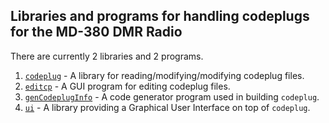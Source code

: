 ## Libraries and programs for handling codeplugs for the MD-380 DMR Radio

There are currently 2 libraries and 2 programs.
1. [`codeplug`](
  https://github.com/DaleFarnsworth/codeplug/tree/master/codeplug) -
  A library for reading/modifying/modifying codeplug files.
2. [`editcp`](
  https://github.com/DaleFarnsworth/codeplug/tree/master/editcp) -
  A GUI program for editing codeplug files.
3. [`genCodeplugInfo`](
  https://github.com/DaleFarnsworth/codeplug/tree/master/genCodeplugInfo) -
  A code generator program used in building `codeplug`.
4. [`ui`](
  https://github.com/DaleFarnsworth/codeplug/tree/master/ui) -
  A library providing a Graphical User Interface on top of `codeplug`.
